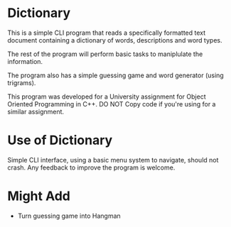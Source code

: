 # Dictionary
 
This is a simple CLI program that reads a specifically formatted text document containing a dictionary of words, descriptions and word types.

The rest of the program will perform basic tasks to maniplulate the information.

The program also has a simple guessing game and word generator (using trigrams).


This program was developed for a University assignment for Object Oriented Programming in C++. DO NOT Copy code if you're using for a similar assignment.

# Use of Dictionary
Simple CLI interface, using a basic menu system to navigate, should not crash.
Any feedback to improve the program is welcome.


# Might Add
- Turn guessing game into Hangman
